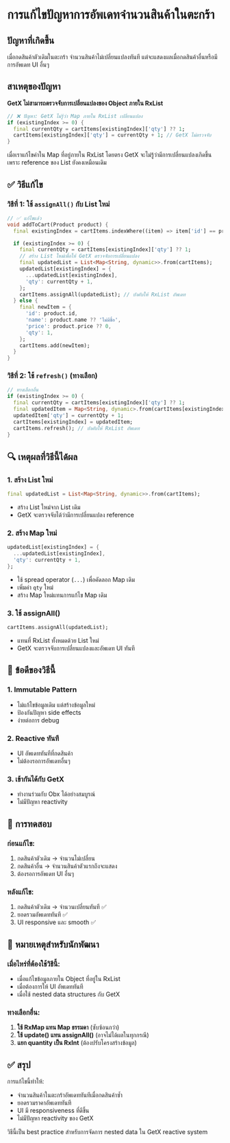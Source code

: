 # การแก้ไขปัญหาการอัพเดทจำนวนสินค้าในตะกร้า

## ปัญหาที่เกิดขึ้น

เมื่อกดสินค้าตัวเดิมในตะกร้า จำนวนสินค้าไม่เปลี่ยนแปลงทันที แต่จะแสดงผลเมื่อกดสินค้าอื่นหรือมีการอัพเดท UI อื่นๆ

## สาเหตุของปัญหา

**GetX ไม่สามารถตรวจจับการเปลี่ยนแปลงของ Object ภายใน RxList**

```dart
// ❌ ปัญหา: GetX ไม่รู้ว่า Map ภายใน RxList เปลี่ยนแปลง
if (existingIndex >= 0) {
  final currentQty = cartItems[existingIndex]['qty'] ?? 1;
  cartItems[existingIndex]['qty'] = currentQty + 1; // GetX ไม่ตรวจจับ
}
```

เมื่อเราแก้ไขค่าใน Map ที่อยู่ภายใน RxList โดยตรง GetX จะไม่รู้ว่ามีการเปลี่ยนแปลงเกิดขึ้น เพราะ reference ของ List ยังคงเหมือนเดิม

## ✅ วิธีแก้ไข

### วิธีที่ 1: ใช้ `assignAll()` กับ List ใหม่

```dart
// ✅ แก้ไขแล้ว
void addToCart(Product product) {
  final existingIndex = cartItems.indexWhere((item) => item['id'] == product.id);

  if (existingIndex >= 0) {
    final currentQty = cartItems[existingIndex]['qty'] ?? 1;
    // สร้าง List ใหม่เพื่อให้ GetX ตรวจจับการเปลี่ยนแปลง
    final updatedList = List<Map<String, dynamic>>.from(cartItems);
    updatedList[existingIndex] = {
      ...updatedList[existingIndex],
      'qty': currentQty + 1,
    };
    cartItems.assignAll(updatedList); // บังคับให้ RxList อัพเดท
  } else {
    final newItem = {
      'id': product.id,
      'name': product.name ?? 'ไม่มีชื่อ',
      'price': product.price ?? 0,
      'qty': 1,
    };
    cartItems.add(newItem);
  }
}
```

### วิธีที่ 2: ใช้ `refresh()` (ทางเลือก)

```dart
// ทางเลือกอื่น
if (existingIndex >= 0) {
  final currentQty = cartItems[existingIndex]['qty'] ?? 1;
  final updatedItem = Map<String, dynamic>.from(cartItems[existingIndex]);
  updatedItem['qty'] = currentQty + 1;
  cartItems[existingIndex] = updatedItem;
  cartItems.refresh(); // บังคับให้ RxList อัพเดท
}
```

## 🔍 เหตุผลที่วิธีนี้ได้ผล

### 1. **สร้าง List ใหม่**
```dart
final updatedList = List<Map<String, dynamic>>.from(cartItems);
```
- สร้าง List ใหม่จาก List เดิม
- GetX จะตรวจจับได้ว่ามีการเปลี่ยนแปลง reference

### 2. **สร้าง Map ใหม่**
```dart
updatedList[existingIndex] = {
  ...updatedList[existingIndex],
  'qty': currentQty + 1,
};
```
- ใช้ spread operator (`...`) เพื่อคัดลอก Map เดิม
- เพิ่มค่า `qty` ใหม่
- สร้าง Map ใหม่แทนการแก้ไข Map เดิม

### 3. **ใช้ assignAll()**
```dart
cartItems.assignAll(updatedList);
```
- แทนที่ RxList ทั้งหมดด้วย List ใหม่
- GetX จะตรวจจับการเปลี่ยนแปลงและอัพเดท UI ทันที

## 🎯 ข้อดีของวิธีนี้

### 1. **Immutable Pattern**
- ไม่แก้ไขข้อมูลเดิม แต่สร้างข้อมูลใหม่
- ป้องกันปัญหา side effects
- ง่ายต่อการ debug

### 2. **Reactive ทันที**
- UI อัพเดททันทีที่กดสินค้า
- ไม่ต้องรอการอัพเดทอื่นๆ

### 3. **เข้ากันได้กับ GetX**
- ทำงานร่วมกับ Obx ได้อย่างสมบูรณ์
- ไม่มีปัญหา reactivity

## 🧪 การทดสอบ

### ก่อนแก้ไข:
1. กดสินค้าตัวเดิม → จำนวนไม่เปลี่ยน
2. กดสินค้าอื่น → จำนวนสินค้าตัวแรกถึงจะแสดง
3. ต้องรอการอัพเดท UI อื่นๆ

### หลังแก้ไข:
1. กดสินค้าตัวเดิม → จำนวนเปลี่ยนทันที ✅
2. ยอดรวมอัพเดททันที ✅
3. UI responsive และ smooth ✅

## 📝 หมายเหตุสำหรับนักพัฒนา

### เมื่อไหร่ที่ต้องใช้วิธีนี้:
- เมื่อแก้ไขข้อมูลภายใน Object ที่อยู่ใน RxList
- เมื่อต้องการให้ UI อัพเดททันที
- เมื่อใช้ nested data structures กับ GetX

### ทางเลือกอื่น:
1. **ใช้ RxMap แทน Map ธรรมดา** (ซับซ้อนกว่า)
2. **ใช้ update() แทน assignAll()** (อาจไม่ได้ผลในทุกกรณี)
3. **แยก quantity เป็น RxInt** (ต้องปรับโครงสร้างข้อมูล)

## ✅ สรุป

การแก้ไขนี้ทำให้:
- จำนวนสินค้าในตะกร้าอัพเดททันทีเมื่อกดสินค้าซ้ำ
- ยอดรวมราคาอัพเดททันที
- UI มี responsiveness ที่ดีขึ้น
- ไม่มีปัญหา reactivity ของ GetX

วิธีนี้เป็น best practice สำหรับการจัดการ nested data ใน GetX reactive system
